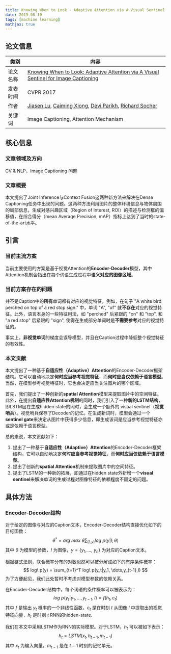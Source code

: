 ```yaml
---
title: Knowing When to Look - Adaptive Attention via A Visual Sentinel for Image Captioning
date: 2019-08-10
tags: [machine learning]
mathjax: true
---
```


## 论文信息

| 类别     | 内容                                                         |
| -------- | ------------------------------------------------------------ |
| 论文名称 | [Knowing When to Look: Adaptive Attention via A Visual Sentinel for Image Captioning](http://arxiv.org/abs/1612.01887) |
| 发表时间 | CVPR 2017                                                    |
| 作者     | [Jiasen Lu](https://arxiv.org/search/cs?searchtype=author&query=Lu%2C+J), [Caiming Xiong](https://arxiv.org/search/cs?searchtype=author&query=Xiong%2C+C), [Devi Parikh](https://arxiv.org/search/cs?searchtype=author&query=Parikh%2C+D), [Richard Socher](https://arxiv.org/search/cs?searchtype=author&query=Socher%2C+R) |
| 关键词   | Image Captioning, Attention Mechanism                        |

## 核心信息

### 文章领域及方向

CV & NLP，Image Captioning 问题

### 文章概要

本文提出了Joint Inference与Context Fusion这两种新方法来解决在Dense Captioning任务中出现的问题。这两种方法利用图片的整体环境信息与物体周围的局部信息，生成对感兴趣区域（Region of Interest, ROI）的描述与检测框的偏移值，在综合得分（mean Average Precision, mAP）指标上达到了当时的state-of-the-art水平。

<!-- more --> 

## 引言

### 当前主流方案

当前主要使用的方案是基于视觉Attention的**Encoder-Decoder**模型，其中Attention机制会指出在每个词语生成过程中**语义对应的图像区域**。

### 当前方案存在的问题

并不是Caption中的**所有**单词都有对应的视觉特征。例如，在句子 "A white bird perched on top of a red stop sign." 中，单词 "A", "of" 就**不存在**对应的视觉特征。此外，语言本身的一些特征用法，如 "perched" 后紧跟的 "on" 和 "top", 和 "a red stop" 后紧跟的 "sign", 使得在生成部分单词时是**不需要参考**对应的视觉特征的。

事实上，**非视觉单词**的梯度会误导模型，并且在Caption过程中降低整个视觉特征的有效性。

### 本文贡献

本文提出了一种基于**自适应性（Adaptive）Attention**的Encoder-Decoder框架结构。它可以自动地决定**何时应当参考视觉特征**，而**何时应当仅依赖于语言模型**。当然，在模型参考视觉特征时，它也会决定应当关注图片的哪个区域。

首先，我们提出了一种创新的**spatial Attention**模型来提取图片中的空间特征。此外，在提出**自适应性Attention机制**的同时，我们引入了一种**新的LSTM结构**，即LSTM层在生成hidden state的同时，会生成一个额外的 visual sentinel（**视觉哨兵**）。视觉哨兵保存了Decoder的记忆。在生成新词时，模型会通过一个**sentinel gate**来决定从图片中获得多少信息，即生成该词是应当参考视觉特征亦或是依赖于语言模型。

总的来说，本文贡献如下：

1. 提出了一种基于**自适应性（Adaptive）Attention**的Encoder-Decoder框架结构。它可以自动地决定**何时应当参考视觉特征**，而**何时应当仅依赖于语言模型**。
2. 提出了创新的**spatial Attention**机制来提取图片中的空间特征。
3. 提出了LSTM的一种新的拓展，即通过在hidden state外新增一个**visual sentinel**来解决单词的生成过程对图像特征的依赖程度不固定的问题。

## 具体方法

### Encoder-Decoder结构

对于给定的图像与对应的Caption文本，Encoder-Decoder结构直接优化如下的目标函数：
$$
\theta^* = arg\ max\ \theta \sum_{(I,y)}log\ p(y|I;\theta)
$$
 其中 $\theta$ 为模型的参数，$I$ 为图像，$y=\lbrace y_1, \dots,\ y_n \rbrace$ 为对应的Caption文本。

根据链式法则，联合概率分布的对数似然可以被分解成如下的有序条件概率：
$$
log\ p(y) = \sum_{t=1}^T log\ p(y_t|y_1, \dots,y_{t-1},I)
$$
为了方便起见，我们此处暂时不考虑对模型参数的依赖关系。

在Encoder-Decoder结构中，每个词语的条件概率可以被表示为：
$$
log\ p(y_t|y_1,\dots,y_{t-1},I) = f(h_t,c_t)
$$
其中 $f$ 是输出 $y_t$ 概率的一个非线性函数，$c_t$ 是在时刻 $t$ 从图像 $I$ 中提取出的视觉特征向量，$h_t$ 是时刻 $t$ RNN的hidden-state. 

我们在本文中采用LSTM作为RNN的实际模型。对于LSTM，$h_t$ 可以被如下表示：
$$
h_t = LSTM(x_t,h_{t-1},m_{t-1})
$$
其中 $x_t$ 为输入向量，$m_{t-1}$ 是在 $t-1$ 时刻的记忆单元。

